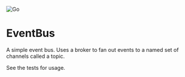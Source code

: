 ![Go](https://github.com/adampointer/eventbus/workflows/Go/badge.svg)

# EventBus

A simple event bus. Uses a broker to fan out events to a named set of channels called a topic. 

See the tests for usage.